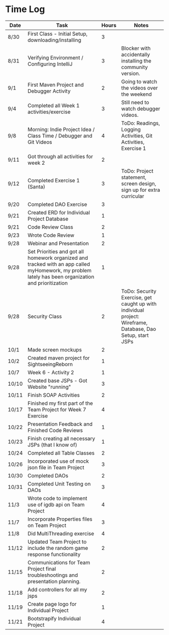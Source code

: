 # Time Log

| Date | Task | Hours | Notes|
|------|------|-------|------|
|8/30|First Class - Initial Setup, downloading/installing|3||
|8/31|Verifying Environment / Configuring IntelliJ|3|Blocker with accidentally installing the community version.|
|9/1|First Maven Project and Debugger Activity|2|Going to watch the videos over the weekend|
|9/4|Completed all Week 1 activities/exercise|3|Still need to watch debugger videos.|
|9/8|Morning: Indie Project Idea / Class Time / Debugger and Git Videos|4|ToDo: Readings, Logging Activities, Git Activities, Exercise 1|
|9/11|Got through all activities for week 2|2||
|9/12|Completed Exercise 1 (Santa)|3|ToDo: Project statement, screen design, sign up for extra curricular|
|9/20|Completed DAO Exercise|3||
|9/21|Created ERD for Individual Project Database|1||
|9/21|Code Review Class|2||
|9/23|Wrote Code Review|1||
|9/28|Webinar and Presentation|2||
|9/28|Set Priorities and got all homework organized and tracked with an app called myHomework, my problem lately has been organization and prioritization|1||
|9/28|Security Class|2|ToDo: Security Exercise, get caught up with individual project: Wireframe, Database, Dao Setup, start JSPs|
|10/1|Made screen mockups|2||
|10/2|Created maven project for SightseeingReborn|1||
|10/7|Week 6 - Activity 2|1||
|10/10|Created base JSPs - Got Website "running"|3||
|10/11|Finish SOAP Activities|2||
|10/17|Finished my first part of the Team Project for Week 7 Exercise|4||
|10/22|Presentation Feedback and Finished Code Reviews|1||
|10/23|Finish creating all necessary JSPs (that I know of)|1||
|10/24|Completed all Table Classes|2||
|10/26|Incorporated use of mock json file in Team Project|3||
|10/30|Completed DAOs|2||
|10/31|Completed Unit Testing on DAOs|3||
|11/3|Wrote code to implement use of igdb api on Team Project|4||
|11/7|Incorporate Properties files on Team Project|3||
|11/8|Did MultiThreading exercise|4||
|11/12|Updated Team Project to include the random game response functionality|2||
|11/15|Communications for Team Project final troubleshootings and presentation planning.|2||
|11/18|Add controllers for all my jsps|2||
|11/19|Create page logo for Individual Project|1||
|11/21|Bootstrapify Individual Project|4||